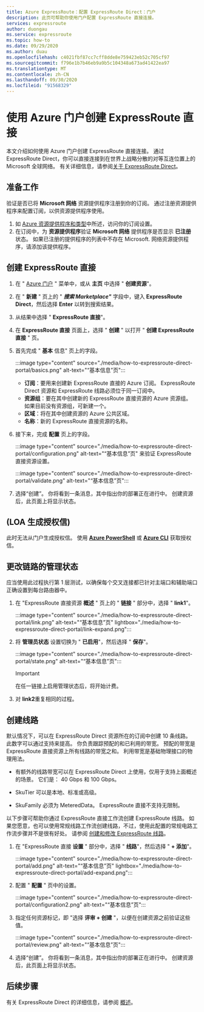 ```yaml
---
title: Azure ExpressRoute：配置 ExpressRoute Direct：门户
description: 此页可帮助你使用门户配置 ExpressRoute 直接连接。
services: expressroute
author: duongau
ms.service: expressroute
ms.topic: how-to
ms.date: 09/29/2020
ms.author: duau
ms.openlocfilehash: c4021fbf87cc7cff8dde8e759423eb52c705cf97
ms.sourcegitcommit: f796e1b7b46eb9a9b5c104348a673ad41422ea97
ms.translationtype: MT
ms.contentlocale: zh-CN
ms.lasthandoff: 09/30/2020
ms.locfileid: "91568329"
---
```

# <a name="create-expressroute-direct-using-the-azure-portal"></a>使用 Azure 门户创建 ExpressRoute 直接

本文介绍如何使用 Azure 门户创建 ExpressRoute 直接连接。
通过 ExpressRoute Direct，你可以直接连接到在世界上战略分散的对等互连位置上的 Microsoft 全球网络。 有关详细信息，请参阅[关于 ExpressRoute Direct](expressroute-erdirect-about.md)。

## <a name="before-you-begin"></a><a name="before"></a>准备工作

验证是否已将 **Microsoft 网络** 资源提供程序注册到你的订阅。 通过注册资源提供程序来配置订阅，以供资源提供程序使用。

1. 如 [Azure 资源提供程序和类型](../azure-resource-manager/management/resource-providers-and-types.md)中所述，访问你的订阅设置。
1. 在订阅中，为 **资源提供程序**验证 **Microsoft 网络** 提供程序是否显示 **已注册** 状态。 如果已注册的提供程序的列表中不存在 Microsoft. 网络资源提供程序，请添加该提供程序。

## <a name="create-expressroute-direct"></a><a name="create-erdir"></a>创建 ExpressRoute 直接

1. 在 " [Azure 门户](https://portal.azure.com) " 菜单中，或从 **主页** 中选择 " **创建资源**"。

1. 在 " **新建** " 页上的 " ***搜索 Marketplace"*** 字段中，键入 **ExpressRoute Direct**，然后选择 **Enter** 以转到搜索结果。

1. 从结果中选择 " **ExpressRoute 直接**"。

1. 在 **ExpressRoute 直接** 页面上，选择 " **创建** " 以打开 " **创建 ExpressRoute 直接** " 页。

1. 首先完成 " **基本** 信息" 页上的字段。

    :::image type="content" source="./media/how-to-expressroute-direct-portal/basics.png" alt-text="“基本信息”页":::

    * **订阅**：要用来创建新 ExpressRoute 直接的 Azure 订阅。 ExpressRoute Direct 资源和 ExpressRoute 线路必须位于同一订阅中。
    * **资源组**：要在其中创建新的 ExpressRoute 直接资源的 Azure 资源组。 如果目前没有资源组，可新建一个。
    * **区域**：将在其中创建资源的 Azure 公共区域。
    * **名称**：新的 ExpressRoute 直接资源的名称。

1. 接下来，完成 **配置** 页上的字段。

    :::image type="content" source="./media/how-to-expressroute-direct-portal/configuration.png" alt-text="“基本信息”页" 来验证 ExpressRoute 直接资源设置。

    :::image type="content" source="./media/how-to-expressroute-direct-portal/validate.png" alt-text="“基本信息”页":::

1. 选择“创建”。 你将看到一条消息，其中指出你的部署正在进行中。 创建资源后，此页面上将显示状态。 

## <a name="generate-the-letter-of-authorization-loa"></a><a name="authorization"></a> (LOA 生成授权信) 

此时无法从门户生成授权信。 使用 **[Azure PowerShell](expressroute-howto-erdirect.md#authorization)** 或 **[Azure CLI](expressroute-howto-expressroute-direct-cli.md#authorization)** 获取授权信。

## <a name="change-admin-state-of-links"></a><a name="state"></a>更改链路的管理状态

应当使用此过程执行第 1 层测试，以确保每个交叉连接都已针对主端口和辅助端口正确设置到每台路由器中。

1. 在 "ExpressRoute 直接资源 **概述** " 页上的 " **链接** " 部分中，选择 " **link1**"。

    :::image type="content" source="./media/how-to-expressroute-direct-portal/link.png" alt-text="“基本信息”页" lightbox="./media/how-to-expressroute-direct-portal/link-expand.png":::

1. 将 **管理员状态** 设置切换为 " **已启用**"，然后选择 " **保存**"。

    :::image type="content" source="./media/how-to-expressroute-direct-portal/state.png" alt-text="“基本信息”页":::

    >[!IMPORTANT]
    >在任一链接上启用管理状态后，将开始计费。
    >

1. 对 **link2**重复相同的过程。

## <a name="create-a-circuit"></a><a name="circuit"></a>创建线路

默认情况下，可以在 ExpressRoute Direct 资源所在的订阅中创建 10 条线路。 此数字可以通过支持来提高。 你负责跟踪预配的和已利用的带宽。 预配的带宽是 ExpressRoute 直接资源上所有线路的带宽之和。 利用带宽是基础物理接口的物理用法。

* 有额外的线路带宽可以在 ExpressRoute Direct 上使用，仅用于支持上面概述的场景。 它们是： 40 Gbps 和 100 Gbps。

* SkuTier 可以是本地、标准或高级。

* SkuFamily 必须为 MeteredData。 ExpressRoute 直接不支持无限制。

以下步骤可帮助你通过 ExpressRoute 直接工作流创建 ExpressRoute 线路。 如果您愿意，也可以使用常规线路工作流创建线路，不过，使用此配置的常规电路工作流步骤并不是很有好处。 请参阅 [创建和修改 ExpressRoute 线路](expressroute-howto-circuit-portal-resource-manager.md)。

1. 在 "ExpressRoute 直接 **设置** " 部分中，选择 " **线路**"，然后选择 " **+ 添加**"。 

    :::image type="content" source="./media/how-to-expressroute-direct-portal/add.png" alt-text="“基本信息”页" lightbox="./media/how-to-expressroute-direct-portal/add-expand.png":::

1. 配置 " **配置** " 页中的设置。

   :::image type="content" source="./media/how-to-expressroute-direct-portal/configuration2.png" alt-text="“基本信息”页":::

1. 指定任何资源标记，即 "选择 **评审 + 创建** "，以便在创建资源之前验证这些值。

   :::image type="content" source="./media/how-to-expressroute-direct-portal/review.png" alt-text="“基本信息”页":::

1. 选择“创建”。 你将看到一条消息，其中指出你的部署正在进行中。 创建资源后，此页面上将显示状态。 

## <a name="next-steps"></a>后续步骤

有关 ExpressRoute Direct 的详细信息，请参阅 [概述](expressroute-erdirect-about.md)。
